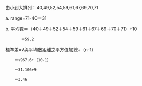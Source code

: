 由小到大排列：40,49,52,54,59,61,67,69,70,71

a.   range=71-40＝31

b.   平均數＝（40＋49＋52＋54＋59＋61＋67＋69＋70＋71）÷10
  
           ＝59.2

   標準差=√與平均數距離之平方值加總÷（n-1）
     
        ＝√967.6÷（10-1）

        ＝31.106÷9

        ＝3.46
    

